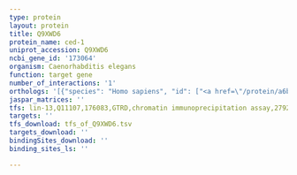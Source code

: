```yaml
---
type: protein
layout: protein
title: Q9XWD6
protein_name: ced-1
uniprot_accession: Q9XWD6
ncbi_gene_id: '173064'
organism: Caenorhabditis elegans
function: target gene
number_of_interactions: '1'
orthologs: '[{"species": "Homo sapiens", "id": ["<a href=\"/protein/a6bm72\">A6BM72</a>", "<a href=\"/protein/q96kg7\">Q96KG7</a>"]}, {"species": "Mus musculus", "id": ["<a href=\"/protein/q6dib5\">Q6DIB5</a>", "<a href=\"/protein/q8vik5\">Q8VIK5</a>", "<a href=\"/protein/q80t91\">Q80T91</a>"]}, {"species": "Rattus norvegicus", "id": ["<a href=\"/protein/f1map4\">F1MAP4</a>", "<a href=\"/protein/e9ptz1\">E9PTZ1</a>", "F1M370"]}, {"species": "Drosophila melanogaster", "id": ["M9PBI3"]}, {"species": "Danio rerio", "id": ["E9QJQ6", "<a href=\"/protein/e7f8n2\">E7F8N2</a>", "Q1LV56"]}]'
jaspar_matrices: ''
tfs: lin-13,Q11107,176083,GTRD,chromatin immunoprecipitation assay,27924024%5Buid%5D,No
targets: ''
tfs_download: tfs_of_Q9XWD6.tsv
targets_download: ''
bindingSites_download: ''
binding_sites_ls: ''

---
```

